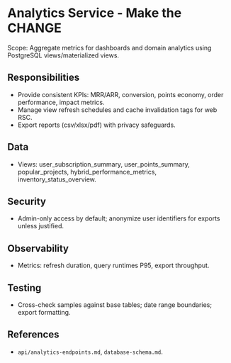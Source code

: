 # Analytics Service - Make the CHANGE

 Scope: Aggregate metrics for dashboards and domain analytics using PostgreSQL views/materialized views.

## Responsibilities
- Provide consistent KPIs: MRR/ARR, conversion, points economy, order performance, impact metrics.
- Manage view refresh schedules and cache invalidation tags for web RSC.
- Export reports (csv/xlsx/pdf) with privacy safeguards.

## Data
- Views: user_subscription_summary, user_points_summary, popular_projects, hybrid_performance_metrics, inventory_status_overview.

## Security
- Admin-only access by default; anonymize user identifiers for exports unless justified.

## Observability
- Metrics: refresh duration, query runtimes P95, export throughput.

## Testing
- Cross-check samples against base tables; date range boundaries; export formatting.

## References
- `api/analytics-endpoints.md`, `database-schema.md`.

